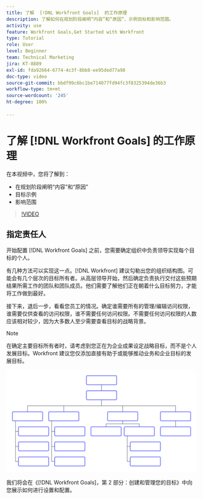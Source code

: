 ```yaml
---
title: 了解  [!DNL Workfront Goals]  的工作原理
description: 了解如何在规划阶段阐明“内容”和“原因”、示例目标和影响范围。
activity: use
feature: Workfront Goals,Get Started with Workfront
type: Tutorial
role: User
level: Beginner
team: Technical Marketing
jira: KT-8889
exl-id: fda92664-6774-4c3f-8bb8-ee95ded77a98
doc-type: video
source-git-commit: bbdf99c6bc1be714077fd94fc3f8325394de36b3
workflow-type: tm+mt
source-wordcount: '245'
ht-degree: 100%

---
```


# 了解 [!DNL Workfront Goals] 的工作原理

在本视频中，您将了解到：

* 在规划阶段阐明“内容”和“原因”
* 目标示例
* 影响范围

>[!VIDEO](https://video.tv.adobe.com/v/3413130/?quality=12&learn=on&enablevpops=1&captions=chi_hans)

## 指定责任人

开始配置 [!DNL Workfront Goals] 之前，您需要确定组织中负责领导实现每个目标的个人。

有几种方法可以实现这一点。[!DNL Workfront] 建议勾勒出您的组织结构图。可能会有几个层次的目标所有者。从高层领导开始，然后确定负责执行交付这些预期结果所需工作的团队和团队成员。他们需要了解他们正在朝着什么目标努力，才能将工作做到最好。

接下来，退后一步，看看您员工的情况。确定谁需要所有的管理/编辑访问权限，谁需要仅供查看的访问权限，谁不需要任何访问权限。不需要任何访问权限的人数应该相对较少，因为大多数人至少需要查看目标的战略背景。

>[!NOTE]
>
>在确定主要目标所有者时，请考虑到您正在为企业成果设定战略目标，而不是个人发展目标。Workfront 建议您仅添加直接有助于或能够推动业务和企业目标的发展目标。

![空白组织结构图](assets/01-workfront-goals-blank-org-chart.png)

我们将会在《[!DNL Workfront Goals]，第 2 部分：创建和管理您的目标》中向您展示如何进行设置和配置。

<!--
URL for part 2 reference above
-->
